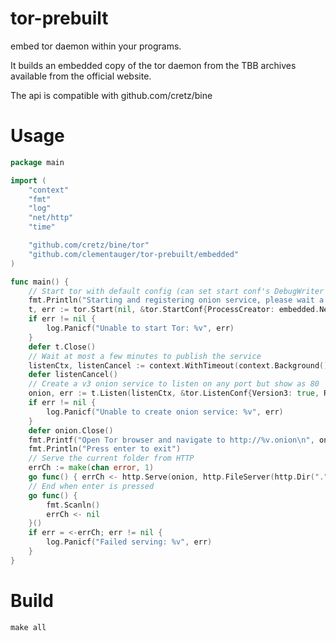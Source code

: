 # tor-prebuilt

embed tor daemon within your programs.

It builds an embedded copy of the tor daemon from the TBB archives available from the official website.

The api is compatible with github.com/cretz/bine

# Usage

```go
package main

import (
	"context"
	"fmt"
	"log"
	"net/http"
	"time"

	"github.com/cretz/bine/tor"
	"github.com/clementauger/tor-prebuilt/embedded"
)

func main() {
	// Start tor with default config (can set start conf's DebugWriter to os.Stdout for debug logs)
	fmt.Println("Starting and registering onion service, please wait a couple of minutes...")
	t, err := tor.Start(nil, &tor.StartConf{ProcessCreator: embedded.NewCreator(), TorrcFile:"torrc-defaults"})
	if err != nil {
		log.Panicf("Unable to start Tor: %v", err)
	}
	defer t.Close()
	// Wait at most a few minutes to publish the service
	listenCtx, listenCancel := context.WithTimeout(context.Background(), 3*time.Minute)
	defer listenCancel()
	// Create a v3 onion service to listen on any port but show as 80
	onion, err := t.Listen(listenCtx, &tor.ListenConf{Version3: true, RemotePorts: []int{80}})
	if err != nil {
		log.Panicf("Unable to create onion service: %v", err)
	}
	defer onion.Close()
	fmt.Printf("Open Tor browser and navigate to http://%v.onion\n", onion.ID)
	fmt.Println("Press enter to exit")
	// Serve the current folder from HTTP
	errCh := make(chan error, 1)
	go func() { errCh <- http.Serve(onion, http.FileServer(http.Dir("."))) }()
	// End when enter is pressed
	go func() {
		fmt.Scanln()
		errCh <- nil
	}()
	if err = <-errCh; err != nil {
		log.Panicf("Failed serving: %v", err)
	}
}
```

# Build

`make all`
